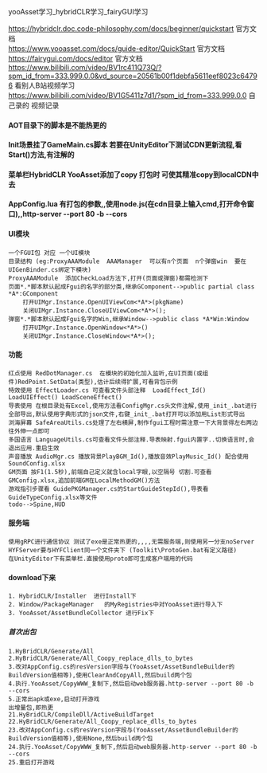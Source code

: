 yooAsset学习_hybridCLR学习_fairyGUI学习

   https://hybridclr.doc.code-philosophy.com/docs/beginner/quickstart 官方文档  
   https://www.yooasset.com/docs/guide-editor/QuickStart  官方文档  
 https://fairygui.com/docs/editor 官方文档   
 https://www.bilibili.com/video/BV1rc411Q73Q/?spm_id_from=333.999.0.0&vd_source=20561b00f1debfa5611eef8023c64796  看别人B站视频学习  
 https://www.bilibili.com/video/BV1G5411z7d1/?spm_id_from=333.999.0.0  自己录的  视频记录


#### AOT目录下的脚本是不能热更的
#### Init场景挂了GameMain.cs脚本 若要在UnityEditor下测试CDN更新流程,看Start()方法,有注解的
#### 菜单栏HybridCLR YooAsset添加了copy 打包时 可使其精准copy到localCDN中去
#### AppConfig.lua 有打包的参数,,使用node.js(在cdn目录上输入cmd,打开命令窗口),,http-server --port 80 -b --cors
#### 

#### UI模块
	一个FGUI包 对应 一个UI模块 
	目录结构 (eg:ProxyAAAModule  AAAManager  可以有n个页面  n个弹窗win  要在UIGenBinder.cs绑定下模块)
    ProxyAAAModule  添加CheckLoad方法下,打开(页面或弹窗)都需检测下
    页面*.*脚本默认起成Fgui的名字的部分类,继承GComponent-->public partial class *A*:GComponent
        打开UIMgr.Instance.OpenUIViewCom<*A*>(pkgName)  
        关闭UIMgr.Instance.CloseUIViewCom<*A*>();  
    弹窗*.*脚本默认起成Fgui名字的Win,继承Window-->public class *A*Win:Window  
        打开UIMgr.Instance.OpenWindow<*A*>()  
        关闭UIMgr.Instance.CloseWindow<*A*>();  
#### 功能
    红点使用 RedDotManager.cs  在模块的初始化加入监听,在UI页面(或组件)RedPoint.SetData(类型),估计后续得扩展,可看背包示例
    特效使用 EffectLoader.cs 可查看文件头部注释  LoadEffect_Id() LoadUIEffect() LoadSceneEffect()
    导表使用 在根目录处有Excel,使用方法看ConfigMgr.cs头文件注解,使用_init_.bat进行全部导出,默认使用字典形式的json文件,右键_init_.bat打开可以添加用List形式导出
    浏海屏幕 SafeAreaUtils.cs处理了左右横屏,制作fgui工程时需注意一下大背景得左右两边往外伸一点即可
	多国语言 LanguageUtils.cs可查看文件头部注释.导表映射.fgui内置字..切换语言时,会退出应用.重启生效
	声音播放 AudioMgr.cs 播放背景PlayBGM_Id(),播放音效PlayMusic_Id() 配合使用SoundConfig.xlsx
	GM页面 按F1(1.5秒),前端自己定义就含local字眼,以空隔号 切割.可查看GMConfig.xlsx,追加前端GM在LocalMethodGM()方法  
    游戏指引步骤看 GuidePKGManager.cs的StartGuideStepId(),导表看GuideTypeConfig.xlsx等文件 
    todo-->Spine,HUD

####  服务端
    使用gRPC进行通信协议 测试了exe是正常热更的,,,,无需服务端,则使用另一分支noServer
    HYFServer要与HYFClient同一个文件夹下 (Toolkit\ProtoGen.bat有定义路径)
    在UnityEditor下有菜单栏.直接使用proto即可生成客户端用的代码

####  download下来
    1. HybridCLR/Installer  进行Install下
    2. Window/PackageManager   的MyRegistries中对YooAsset进行导入下
    3. YooAsset/AssetBundleCollector 进行Fix下
    

##### 首次出包
    1.HyBridCLR/Generate/All    
    2.HyBridCLR/Generate/All_Coopy_replace_dlls_to_bytes
    3.改对AppConfig.cs的resVersion字段与(YooAsset/AssetBundleBuilder的BuildVersion值相等),使用ClearAndCopyAll,然后build两个包
    4.执行.YooAsset/CopyWWW_复制下,然后启动web服务器.http-server --port 80 -b --cors
    5.正常出apk或exe,启动打开游戏
    出增量包,即热更
    21.HyBridCLR/CompileDll/ActiveBuildTarget    
    22.HyBridCLR/Generate/All_Coopy_replace_dlls_to_bytes
    23.改对AppConfig.cs的resVersion字段与(YooAsset/AssetBundleBuilder的BuildVersion值相等),使用None,然后build两个包
    24.执行.YooAsset/CopyWWW_复制下,然后启动web服务器.http-server --port 80 -b --cors
    25.重启打开游戏